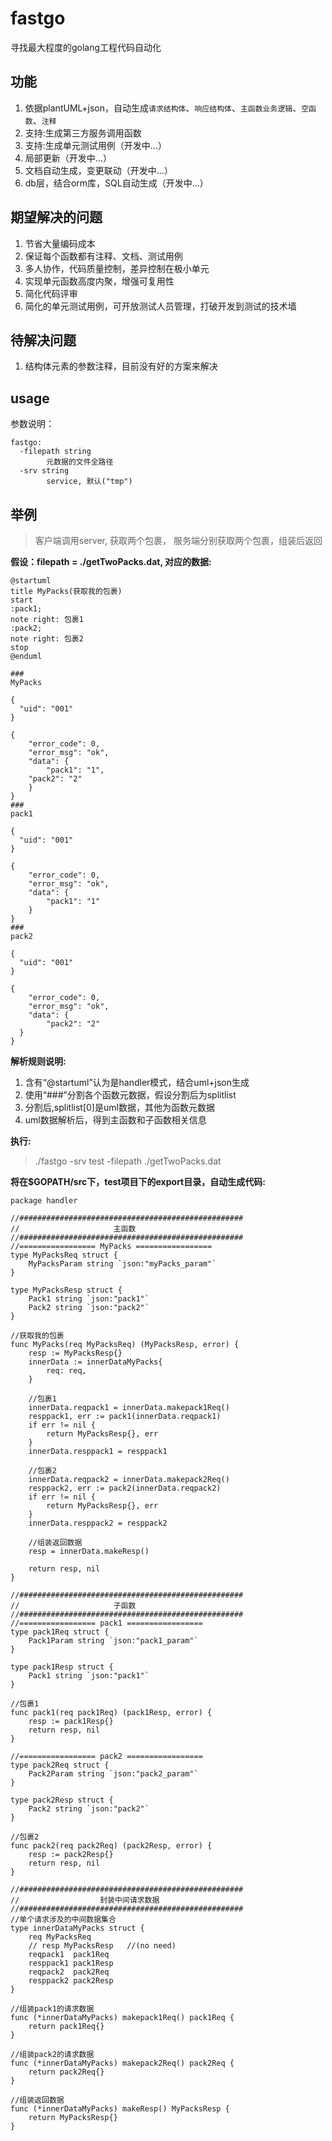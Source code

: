 # fastgo
寻找最大程度的golang工程代码自动化

## 功能
1. 依据plantUML+json，自动生成`请求结构体`、`响应结构体`、`主函数业务逻辑`、`空函数`、`注释`
2. 支持:生成第三方服务调用函数
3. 支持:生成单元测试用例（开发中...）
4. 局部更新（开发中...）
5. 文档自动生成，变更联动（开发中...）
6. db层，结合orm库，SQL自动生成（开发中...）

## 期望解决的问题
1. 节省大量编码成本
2. 保证每个函数都有注释、文档、测试用例
3. 多人协作，代码质量控制，差异控制在极小单元
4. 实现单元函数高度内聚，增强可复用性
4. 简化代码评审
5. 简化的单元测试用例，可开放测试人员管理，打破开发到测试的技术墙

## 待解决问题
1. 结构体元素的参数注释，目前没有好的方案来解决

## usage
参数说明：
```
fastgo:
  -filepath string
        元数据的文件全路径
  -srv string
        service, 默认("tmp")
```

## 举例
>客户端调用server, 获取两个包裹， 服务端分别获取两个包裹，组装后返回

**假设：filepath = ./getTwoPacks.dat, 对应的数据:**
```
@startuml
title MyPacks(获取我的包裹)
start
:pack1;
note right: 包裹1
:pack2;
note right: 包裹2
stop
@enduml

###
MyPacks

{
  "uid": "001"
}

{
	"error_code": 0,
	"error_msg": "ok",
	"data": {
		"pack1": "1",
  	"pack2": "2"
	}
}
###
pack1

{
  "uid": "001"
}

{
	"error_code": 0,
	"error_msg": "ok",
	"data": {
		"pack1": "1"
	}
}
###
pack2

{
  "uid": "001"
}

{
	"error_code": 0,
	"error_msg": "ok",
	"data": {
		"pack2": "2"
  }
}
```

**解析规则说明:**
1. 含有“@startuml”认为是handler模式，结合uml+json生成
2. 使用“###”分割各个函数元数据，假设分割后为splitlist
3. 分割后,splitlist[0]是uml数据，其他为函数元数据
4. uml数据解析后，得到主函数和子函数相关信息

**执行:**
>./fastgo -srv test -filepath ./getTwoPacks.dat

**将在$GOPATH/src下，test项目下的export目录，自动生成代码:**
```golang
package handler

//##################################################
//                     主函数
//##################################################
//================= MyPacks =================
type MyPacksReq struct {
	MyPacksParam string `json:"myPacks_param"`
}

type MyPacksResp struct {
	Pack1 string `json:"pack1"`
	Pack2 string `json:"pack2"`
}

//获取我的包裹
func MyPacks(req MyPacksReq) (MyPacksResp, error) {
	resp := MyPacksResp{}
	innerData := innerDataMyPacks{
		req: req,
	}

	//包裹1
	innerData.reqpack1 = innerData.makepack1Req()
	resppack1, err := pack1(innerData.reqpack1)
	if err != nil {
		return MyPacksResp{}, err
	}
	innerData.resppack1 = resppack1

	//包裹2
	innerData.reqpack2 = innerData.makepack2Req()
	resppack2, err := pack2(innerData.reqpack2)
	if err != nil {
		return MyPacksResp{}, err
	}
	innerData.resppack2 = resppack2

	//组装返回数据
	resp = innerData.makeResp()

	return resp, nil
}

//##################################################
//                     子函数
//##################################################
//================= pack1 =================
type pack1Req struct {
	Pack1Param string `json:"pack1_param"`
}

type pack1Resp struct {
	Pack1 string `json:"pack1"`
}

//包裹1
func pack1(req pack1Req) (pack1Resp, error) {
	resp := pack1Resp{}
	return resp, nil
}

//================= pack2 =================
type pack2Req struct {
	Pack2Param string `json:"pack2_param"`
}

type pack2Resp struct {
	Pack2 string `json:"pack2"`
}

//包裹2
func pack2(req pack2Req) (pack2Resp, error) {
	resp := pack2Resp{}
	return resp, nil
}

//##################################################
//                  封装中间请求数据
//##################################################
//单个请求涉及的中间数据集合
type innerDataMyPacks struct {
	req MyPacksReq
	// resp MyPacksResp   //(no need)
	reqpack1  pack1Req
	resppack1 pack1Resp
	reqpack2  pack2Req
	resppack2 pack2Resp
}

//组装pack1的请求数据
func (*innerDataMyPacks) makepack1Req() pack1Req {
	return pack1Req{}
}

//组装pack2的请求数据
func (*innerDataMyPacks) makepack2Req() pack2Req {
	return pack2Req{}
}

//组装返回数据
func (*innerDataMyPacks) makeResp() MyPacksResp {
	return MyPacksResp{}
}
```
